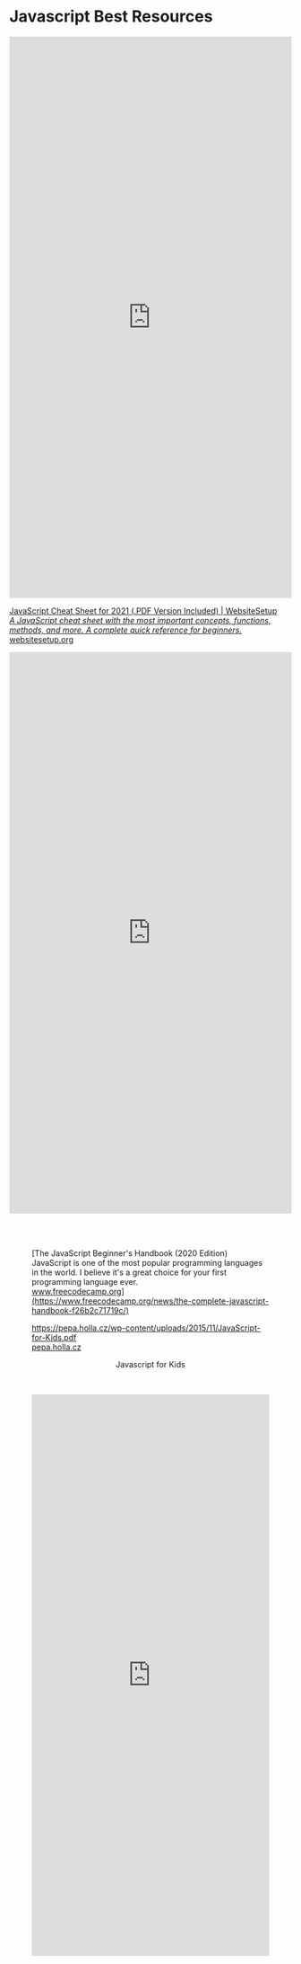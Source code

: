 # Javascript Best Resources


<iframe style="width:100%; height:1000px;" allow="autoplay *; encrypted-media *" src="https://docs.google.com/viewer?embedded=true&amp;url=https%3A%2F%2Fautotelicum.github.io%2FSmooth-CoffeeScript%2Fliterate%2Fjs-intro.pdf" allowfullscreen="true" frameborder="0"></iframe>


<br>

[JavaScript Cheat Sheet for 2021 (.PDF Version Included) | WebsiteSetup  <br>
*A JavaScript cheat sheet with the most important concepts, functions, methods, and more. A complete quick reference for beginners.*  <br>
websitesetup.org](https://websitesetup.org/javascript-cheat-sheet/)


<iframe style="width:100%; height:1000px;" allow="autoplay *; encrypted-media *" src="https://docs.google.com/viewer?embedded=true&amp;url=https%3A%2F%2Fptgmedia.pearsoncmg.com%2Fimages%2F9780789758064%2Fsamplepages%2F9780789758064.pdf" allowfullscreen="true" frameborder="0"></iframe>
<figure>

<br>
​

[The JavaScript Beginner's Handbook (2020 Edition)  <br>
JavaScript is one of the most popular programming languages in the world.  I believe it's a great choice for your first programming language ever.  <br>
www.freecodecamp.org](https://www.freecodecamp.org/news/the-complete-javascript-handbook-f26b2c71719c/)
​
<br>

[https://pepa.holla.cz/wp-content/uploads/2015/11/JavaScript-for-Kids.pdf  <br>
pepa.holla.cz](https://pepa.holla.cz/wp-content/uploads/2015/11/JavaScript-for-Kids.pdf)

<center>Javascript for Kids</center>

​

<iframe style="width:100%; height:1000px;" allow="autoplay *; encrypted-media *" src="https://docs.google.com/viewer?embedded=true&amp;url=https%3A%2F%2Fwww.evl.uic.edu%2Fluc%2Fbvis546%2FEssential_Javascript_--_A_Javascript_Tutorial.pdf" allowfullscreen="true" frameborder="0">

</iframe>
​
​


